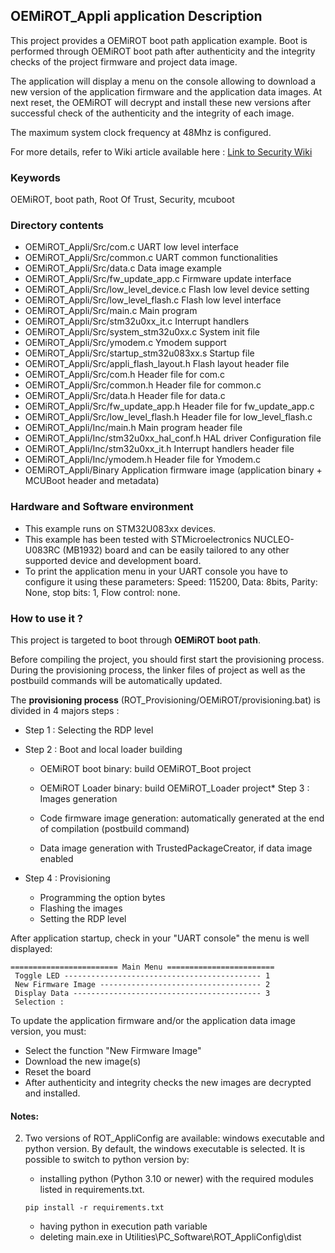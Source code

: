 ## <b>OEMiROT_Appli application Description</b>

This project provides a OEMiROT boot path application example. Boot is performed through OEMiROT boot path after authenticity and the integrity checks of the project firmware and project data
image.


The application will display a menu on the console allowing to download a new version
of the application firmware and the application data images.
At next reset, the OEMiROT will decrypt and install these new versions after successful check of the authenticity and the integrity of each image.


The maximum system clock frequency at 48Mhz is configured.


For more details, refer to Wiki article available here : [Link to Security Wiki](https://wiki.st.com/stm32mcu/wiki/Category:Security)


### <b>Keywords</b>

OEMiROT, boot path, Root Of Trust, Security, mcuboot


### **Directory contents**


* OEMiROT\_Appli/Src/com.c UART low level interface
* OEMiROT\_Appli/Src/common.c UART common functionalities
* OEMiROT\_Appli/Src/data.c Data image example
* OEMiROT\_Appli/Src/fw\_update\_app.c Firmware update interface
* OEMiROT\_Appli/Src/low\_level\_device.c Flash low level device setting
* OEMiROT\_Appli/Src/low\_level\_flash.c Flash low level interface
* OEMiROT\_Appli/Src/main.c Main program
* OEMiROT\_Appli/Src/stm32u0xx\_it.c Interrupt handlers
* OEMiROT\_Appli/Src/system\_stm32u0xx.c System init file
* OEMiROT\_Appli/Src/ymodem.c Ymodem support
* OEMiROT\_Appli/Src/startup\_stm32u083xx.s Startup file
* OEMiROT\_Appli/Src/appli\_flash\_layout.h Flash layout header file
* OEMiROT\_Appli/Src/com.h Header file for com.c
* OEMiROT\_Appli/Src/common.h Header file for common.c
* OEMiROT\_Appli/Src/data.h Header file for data.c
* OEMiROT\_Appli/Src/fw\_update\_app.h Header file for fw\_update\_app.c
* OEMiROT\_Appli/Src/low\_level\_flash.h Header file for low\_level\_flash.c
* OEMiROT\_Appli/Inc/main.h Main program header file
* OEMiROT\_Appli/Inc/stm32u0xx\_hal\_conf.h HAL driver Configuration file
* OEMiROT\_Appli/Inc/stm32u0xx\_it.h Interrupt handlers header file
* OEMiROT\_Appli/Inc/ymodem.h Header file for Ymodem.c
* OEMiROT\_Appli/Binary Application firmware image (application binary + MCUBoot header and metadata)


### **Hardware and Software environment**


* This example runs on STM32U083xx devices.
* This example has been tested with STMicroelectronics NUCLEO-U083RC (MB1932)
board and can be easily tailored to any other supported device
and development board.
* To print the application menu in your UART console you have to configure it using these parameters:
Speed: 115200, Data: 8bits, Parity: None, stop bits: 1, Flow control: none.


### **How to use it ?**


This project is targeted to boot through **OEMiROT boot path**.


Before compiling the project, you should first start the provisioning process. During the provisioning process, the linker files
of project as well as the postbuild commands will be automatically updated.


The **provisioning process** (ROT\_Provisioning/OEMiROT/provisioning.bat) is divided in 4 majors steps :


* Step 1 : Selecting the RDP level

* Step 2 : Boot and local loader building


	+ OEMiROT boot binary: build OEMiROT\_Boot project
	+ OEMiROT Loader binary: build OEMiROT\_Loader project* Step 3 : Images generation


	+ Code firmware image generation: automatically generated at the end of compilation (postbuild command)
	+ Data image generation with TrustedPackageCreator, if data image enabled
* Step 4 : Provisioning


	+ Programming the option bytes
	+ Flashing the images
	+ Setting the RDP level


After application startup, check in your "UART console" the menu is well displayed:



```
======================== Main Menu ========================
 Toggle LED -------------------------------------------- 1
 New Firmware Image ------------------------------------ 2
 Display Data ------------------------------------------ 3
 Selection :

```

To update the application firmware and/or the application data image version, you must:


* Select the function "New Firmware Image"
* Download the new image(s)
* Reset the board
* After authenticity and integrity checks the new images are decrypted and installed.


#### **Notes:**



2. Two versions of ROT\_AppliConfig are available: windows executable and python version. By default, the windows executable is selected. It
is possible to switch to python version by:


	* installing python (Python 3.10 or newer) with the required modules listed in requirements.txt.
	```
	pip install -r requirements.txt
	
	```
	* having python in execution path variable
	* deleting main.exe in Utilities\PC\_Software\ROT\_AppliConfig\dist